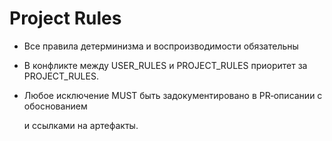 # Project Rules

- Все правила детерминизма и воспроизводимости обязательны
- В конфликте между USER_RULES и PROJECT_RULES приоритет за PROJECT_RULES.
- Любое исключение MUST быть задокументировано в PR‑описании с обоснованием

  и ссылками на артефакты.

